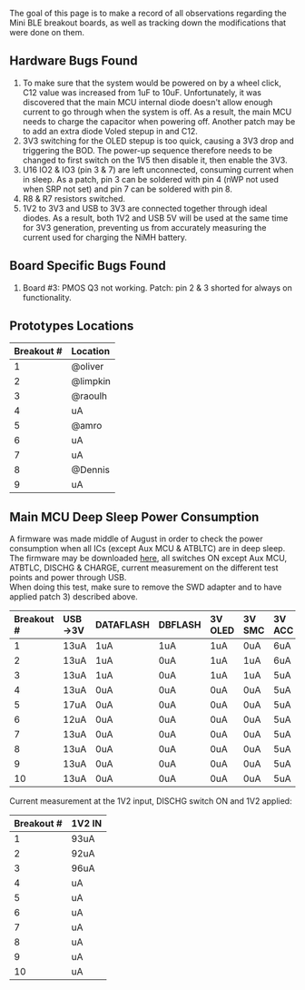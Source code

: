 The goal of this page is to make a record of all observations regarding the Mini BLE breakout boards, as well as tracking down the modifications that were done on them.  
  
  
## [](#header-2)Hardware Bugs Found   
1) To make sure that the system would be powered on by a wheel click, C12 value was increased from 1uF to 10uF. Unfortunately, it was discovered that the main MCU internal diode doesn't allow enough current to go through when the system is off. As a result, the main MCU needs to charge the capacitor when powering off. Another patch may be to add an extra diode Voled stepup in and C12.  
2) 3V3 switching for the OLED stepup is too quick, causing a 3V3 drop and triggering the BOD. The power-up sequence therefore needs to be changed to first switch on the 1V5 then disable it, then enable the 3V3.  
3) U16 IO2 & IO3 (pin 3 & 7) are left unconnected, consuming current when in sleep. As a patch, pin 3 can be soldered with pin 4 (nWP not used when SRP not set) and pin 7 can be soldered with pin 8.  
4) R8 & R7 resistors switched.  
5) 1V2 to 3V3 and USB to 3V3 are connected together through ideal diodes. As a result, both 1V2 and USB 5V will be used at the same time for 3V3 generation, preventing us from accurately measuring the current used for charging the NiMH battery.  
  
    
## [](#header-2)Board Specific Bugs Found   
1) Board #3: PMOS Q3 not working. Patch: pin 2 & 3 shorted for always on functionality.   
   
    
## [](#header-2)Prototypes Locations   
  
| Breakout # | Location |
|:-----------|:----|
| 1          | @oliver |
| 2          | @limpkin |
| 3          | @raoulh |
| 4          | uA |
| 5          | @amro |
| 6          | uA |
| 7          | uA |
| 8          | @Dennis |
| 9          | uA |
   
   
## [](#header-2)Main MCU Deep Sleep Power Consumption
A firmware was made middle of August in order to check the power consumption when all ICs (except Aux MCU & ATBLTC) are in deep sleep.  
The firmware may be downloaded [here](ressources/2018-08-18-main-mcu-direct-sleep.hex), all switches ON except Aux MCU, ATBTLC, DISCHG & CHARGE, current measurement on the different test points and power through USB.  
When doing this test, make sure to remove the SWD adapter and to have applied patch 3) described above.  
  
  
| Breakout # | USB->3V | DATAFLASH | DBFLASH | 3V OLED | 3V SMC | 3V ACC | 3V MCU | 
|:-----------|:--------|:----------|:--------|:--------|:-------|:-------|:-------|
| 1          | 13uA    | 1uA       | 1uA     | 1uA     | 0uA    | 6uA    | 7uA    |
| 2          | 13uA    | 1uA       | 0uA     | 1uA     | 1uA    | 6uA    | 8uA    |
| 3          | 13uA    | 1uA       | 0uA     | 1uA     | 1uA    | 5uA    | 6uA    |
| 4          | 13uA    | 0uA       | 0uA     | 0uA     | 0uA    | 5uA    | 7uA    |
| 5          | 17uA    | 0uA       | 0uA     | 0uA     | 0uA    | 5uA    | 13uA    |
| 6          | 12uA    | 0uA       | 0uA     | 0uA     | 0uA    | 5uA    | 6uA    |
| 7          | 13uA    | 0uA       | 0uA     | 0uA     | 0uA    | 5uA    | 6uA    |
| 8          | 13uA    | 0uA       | 0uA     | 0uA     | 0uA    | 5uA    | 6uA    |
| 9          | 13uA    | 0uA       | 0uA     | 0uA     | 0uA    | 5uA    | 6uA    |
| 10         | 13uA    | 0uA       | 0uA     | 0uA     | 0uA    | 5uA    | 6uA    |
  
  
Current measurement at the 1V2 input, DISCHG switch ON and 1V2 applied:  
   
| Breakout # | 1V2 IN |
|:-----------|:----|
| 1          | 93uA |
| 2          | 92uA |
| 3          | 96uA |
| 4          | uA |
| 5          | uA |
| 6          | uA |
| 7          | uA |
| 8          | uA |
| 9          | uA |
| 10         | uA |
